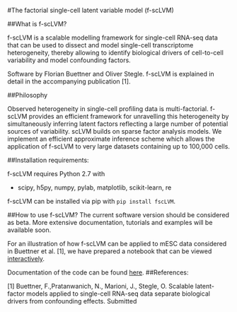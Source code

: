 #The factorial single-cell latent variable model (f-scLVM)


##What is f-scLVM?

f-scLVM is a scalable modelling framework for single-cell RNA-seq data that can be used to dissect and model single-cell transcriptome heterogeneity, thereby allowing to identify biological drivers of cell-to-cell variability and model confounding factors.


Software by Florian Buettner and Oliver Stegle. f-scLVM is explained in  detail in the accompanying publication [1]. 

##Philosophy

Observed heterogeneity in single-cell profiling data is multi-factorial. f-scLVM provides an efficient framework for unravelling this heterogeneity by simultaneously inferring latent factors reflecting a large number of potential sources of variability. scLVM builds on sparse factor analysis models. We implement an efficient approximate inference scheme which allows the application of f-scLVM to very large datasets containing up to 100,000 cells.

##Installation requirements:

f-scLVM requires Python 2.7 with
  - scipy, h5py, numpy, pylab, matplotlib, scikit-learn, re
  
f-scLVM can be installed via pip with `pip install fscLVM`.

##How to use f-scLVM?
The current software version should be considered as beta. More extensive documentation, tutorials and examples will be available soon. 

For an illustration of how f-scLVM can be applied to mESC data considered in Buettner et al. [1], we have prepared a notebook that can be viewed [interactively](http://nbviewer.ipython.org/github/pmbio/f-scLVM/blob/master/py/demo/ipynb/f-scLVM.ipynb).

Documentation of the code can be found [here](https://github.com/PMBio/f-scLVM/tree/master/doc/_build/html/index.html).
##References:

[1] Buettner, F.,Pratanwanich, N., Marioni, J., Stegle, O. Scalable latent-factor models applied to single-cell RNA-seq data separate biological drivers from confounding effects. Submitted 
